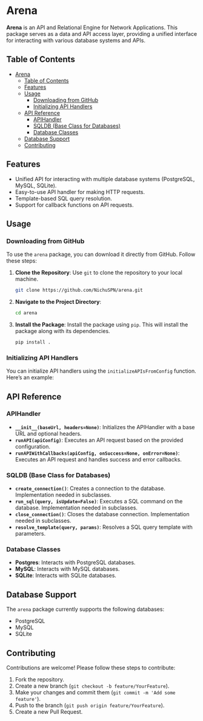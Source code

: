 # Arena

**Arena** is an API and Relational Engine for Network Applications. This package serves as a data and API access layer, providing a unified interface for interacting with various database systems and APIs.

## Table of Contents

- [Arena](#arena)
  - [Table of Contents](#table-of-contents)
  - [Features](#features)
  - [Usage](#usage)
    - [Downloading from GitHub](#downloading-from-github)
    - [Initializing API Handlers](#initializing-api-handlers)
  - [API Reference](#api-reference)
    - [APIHandler](#apihandler)
    - [SQLDB (Base Class for Databases)](#sqldb-base-class-for-databases)
    - [Database Classes](#database-classes)
  - [Database Support](#database-support)
  - [Contributing](#contributing)

## Features

- Unified API for interacting with multiple database systems (PostgreSQL, MySQL, SQLite).
- Easy-to-use API handler for making HTTP requests.
- Template-based SQL query resolution.
- Support for callback functions on API requests.

## Usage

### Downloading from GitHub

To use the `arena` package, you can download it directly from GitHub. Follow these steps:

1. **Clone the Repository**: Use `git` to clone the repository to your local machine.

   ```bash
   git clone https://github.com/NichuSPN/arena.git
   ```

2. **Navigate to the Project Directory**:

   ```bash
   cd arena
   ```

3. **Install the Package**: Install the package using `pip`. This will install the package along with its dependencies.

   ```bash
   pip install .
   ```

### Initializing API Handlers

You can initialize API handlers using the `initializeAPIsFromConfig` function. Here’s an example:

## API Reference

### APIHandler

- **`__init__(baseUrl, headers=None)`**: Initializes the APIHandler with a base URL and optional headers.
- **`runAPI(apiConfig)`**: Executes an API request based on the provided configuration.
- **`runAPIWithCallbacks(apiConfig, onSuccess=None, onError=None)`**: Executes an API request and handles success and error callbacks.

### SQLDB (Base Class for Databases)

- **`create_connection()`**: Creates a connection to the database. Implementation needed in subclasses.
- **`run_sql(query, isUpdate=False)`**: Executes a SQL command on the database. Implementation needed in subclasses.
- **`close_connection()`**: Closes the database connection. Implementation needed in subclasses.
- **`resolve_template(query, params)`**: Resolves a SQL query template with parameters.

### Database Classes

- **Postgres**: Interacts with PostgreSQL databases.
- **MySQL**: Interacts with MySQL databases.
- **SQLite**: Interacts with SQLite databases.

## Database Support

The `arena` package currently supports the following databases:

- PostgreSQL
- MySQL
- SQLite

## Contributing

Contributions are welcome! Please follow these steps to contribute:

1. Fork the repository.
2. Create a new branch (`git checkout -b feature/YourFeature`).
3. Make your changes and commit them (`git commit -m 'Add some feature'`).
4. Push to the branch (`git push origin feature/YourFeature`).
5. Create a new Pull Request.